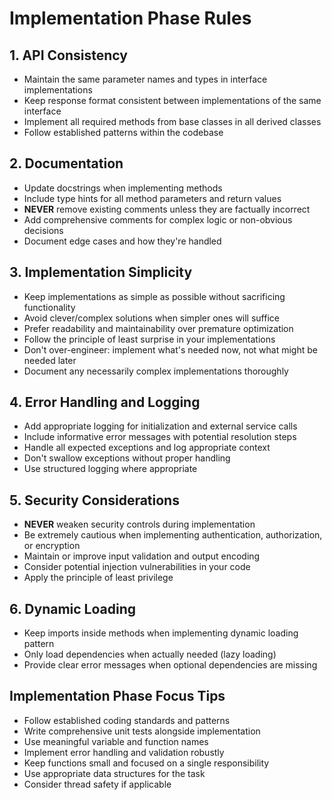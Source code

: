 # Implementation Phase Rules

## 1. API Consistency

- Maintain the same parameter names and types in interface implementations
- Keep response format consistent between implementations of the same interface
- Implement all required methods from base classes in all derived classes
- Follow established patterns within the codebase

## 2. Documentation

- Update docstrings when implementing methods
- Include type hints for all method parameters and return values
- **NEVER** remove existing comments unless they are factually incorrect
- Add comprehensive comments for complex logic or non-obvious decisions
- Document edge cases and how they're handled

## 3. Implementation Simplicity

- Keep implementations as simple as possible without sacrificing functionality
- Avoid clever/complex solutions when simpler ones will suffice
- Prefer readability and maintainability over premature optimization
- Follow the principle of least surprise in your implementations
- Don't over-engineer: implement what's needed now, not what might be needed later
- Document any necessarily complex implementations thoroughly

## 4. Error Handling and Logging

- Add appropriate logging for initialization and external service calls
- Include informative error messages with potential resolution steps
- Handle all expected exceptions and log appropriate context
- Don't swallow exceptions without proper handling
- Use structured logging where appropriate

## 5. Security Considerations

- **NEVER** weaken security controls during implementation
- Be extremely cautious when implementing authentication, authorization, or encryption
- Maintain or improve input validation and output encoding
- Consider potential injection vulnerabilities in your code
- Apply the principle of least privilege

## 6. Dynamic Loading

- Keep imports inside methods when implementing dynamic loading pattern
- Only load dependencies when actually needed (lazy loading)
- Provide clear error messages when optional dependencies are missing

## Implementation Phase Focus Tips

- Follow established coding standards and patterns
- Write comprehensive unit tests alongside implementation
- Use meaningful variable and function names
- Implement error handling and validation robustly
- Keep functions small and focused on a single responsibility
- Use appropriate data structures for the task
- Consider thread safety if applicable 